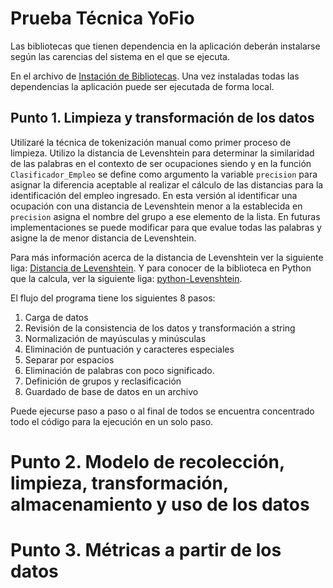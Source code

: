 # Prueba Técnica YoFio

Las bibliotecas que tienen dependencia en la aplicación deberán instalarse según las carencias del sistema en el que se ejecuta.

En el archivo de [Instación de Bibliotecas](https://github.com/albertoid/Prueba-Tecnica-YoFio/blob/main/Instalaci%C3%B3n%20de%20bibliotecas.ipynb).
Una vez instaladas todas las dependencias la aplicación puede ser ejecutada de forma local.

## Punto 1. Limpieza y transformación de los datos

Utilizaré la técnica de tokenización manual como primer proceso de limpieza. Utilizo la distancia de Levenshtein para determinar la similaridad de las palabras en el contexto de ser ocupaciones siendo y en la función `Clasificador_Empleo` se define como argumento la variable `precision` para asignar la diferencia aceptable al realizar el cálculo de las distancias para la identificación del empleo ingresado. En esta versión al identificar una ocupación con una distancia de Levenshtein menor a la establecida en `precision` asigna el nombre del grupo a ese elemento de la lista. En futuras implementaciones se puede modificar para que evalue todas las palabras y asigne la de menor distancia de Levenshtein.

Para más información acerca de la distancia de Levenshtein ver la siguiente liga: [Distancia de Levenshtein](https://en.wikipedia.org/wiki/Levenshtein_distance#:~:text=Informally%2C%20the%20Levenshtein%20distance%20between,considered%20this%20distance%20in%201965.). Y para conocer de la biblioteca en Python que la calcula, ver la siguiente liga: [python-Levenshtein](https://github.com/ztane/python-Levenshtein/).

El flujo del programa tiene los siguientes 8 pasos:

1. Carga de datos 
2. Revisión de la consistencia de los datos y transformación a string
3. Normalización de mayúsculas y minúsculas
4. Eliminación de puntuación y caracteres especiales
5. Separar por espacios
6. Eliminación de palabras con poco significado.
7. Definición de grupos y reclasificación
8. Guardado de base de datos en un archivo

Puede ejecurse paso a paso o al final de todos se encuentra concentrado todo el código para la ejecución en un solo paso.

# Punto 2. Modelo de recolección, limpieza, transformación, almacenamiento y uso de los datos


# Punto 3. Métricas a partir de los datos

